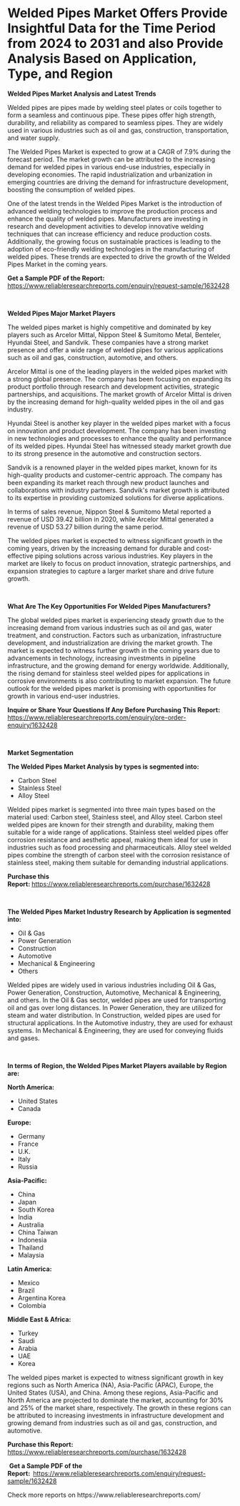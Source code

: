 <p><h1>Welded Pipes Market Offers Provide Insightful Data for the Time Period from 2024 to 2031 and also Provide Analysis Based on Application, Type, and Region</h1></p><p><strong>Welded Pipes Market Analysis and Latest Trends</strong></p>
<p><p>Welded pipes are pipes made by welding steel plates or coils together to form a seamless and continuous pipe. These pipes offer high strength, durability, and reliability as compared to seamless pipes. They are widely used in various industries such as oil and gas, construction, transportation, and water supply.</p><p>The Welded Pipes Market is expected to grow at a CAGR of 7.9% during the forecast period. The market growth can be attributed to the increasing demand for welded pipes in various end-use industries, especially in developing economies. The rapid industrialization and urbanization in emerging countries are driving the demand for infrastructure development, boosting the consumption of welded pipes.</p><p>One of the latest trends in the Welded Pipes Market is the introduction of advanced welding technologies to improve the production process and enhance the quality of welded pipes. Manufacturers are investing in research and development activities to develop innovative welding techniques that can increase efficiency and reduce production costs. Additionally, the growing focus on sustainable practices is leading to the adoption of eco-friendly welding technologies in the manufacturing of welded pipes. These trends are expected to drive the growth of the Welded Pipes Market in the coming years.</p></p>
<p><strong>Get a Sample PDF of the Report:&nbsp;</strong> <a href="https://www.reliableresearchreports.com/enquiry/request-sample/1632428">https://www.reliableresearchreports.com/enquiry/request-sample/1632428</a></p>
<p>&nbsp;</p>
<p><strong>Welded Pipes Major Market Players</strong></p>
<p><p>The welded pipes market is highly competitive and dominated by key players such as Arcelor Mittal, Nippon Steel & Sumitomo Metal, Benteler, Hyundai Steel, and Sandvik. These companies have a strong market presence and offer a wide range of welded pipes for various applications such as oil and gas, construction, automotive, and others.</p><p>Arcelor Mittal is one of the leading players in the welded pipes market with a strong global presence. The company has been focusing on expanding its product portfolio through research and development activities, strategic partnerships, and acquisitions. The market growth of Arcelor Mittal is driven by the increasing demand for high-quality welded pipes in the oil and gas industry.</p><p>Hyundai Steel is another key player in the welded pipes market with a focus on innovation and product development. The company has been investing in new technologies and processes to enhance the quality and performance of its welded pipes. Hyundai Steel has witnessed steady market growth due to its strong presence in the automotive and construction sectors.</p><p>Sandvik is a renowned player in the welded pipes market, known for its high-quality products and customer-centric approach. The company has been expanding its market reach through new product launches and collaborations with industry partners. Sandvik's market growth is attributed to its expertise in providing customized solutions for diverse applications.</p><p>In terms of sales revenue, Nippon Steel & Sumitomo Metal reported a revenue of USD 39.42 billion in 2020, while Arcelor Mittal generated a revenue of USD 53.27 billion during the same period.</p><p>The welded pipes market is expected to witness significant growth in the coming years, driven by the increasing demand for durable and cost-effective piping solutions across various industries. Key players in the market are likely to focus on product innovation, strategic partnerships, and expansion strategies to capture a larger market share and drive future growth.</p></p>
<p>&nbsp;</p>
<p><strong>What Are The Key Opportunities For Welded Pipes Manufacturers?</strong></p>
<p><p>The global welded pipes market is experiencing steady growth due to the increasing demand from various industries such as oil and gas, water treatment, and construction. Factors such as urbanization, infrastructure development, and industrialization are driving the market growth. The market is expected to witness further growth in the coming years due to advancements in technology, increasing investments in pipeline infrastructure, and the growing demand for energy worldwide. Additionally, the rising demand for stainless steel welded pipes for applications in corrosive environments is also contributing to market expansion. The future outlook for the welded pipes market is promising with opportunities for growth in various end-user industries.</p></p>
<p><strong>Inquire or Share Your Questions If Any Before Purchasing This Report:</strong> <a href="https://www.reliableresearchreports.com/enquiry/pre-order-enquiry/1632428">https://www.reliableresearchreports.com/enquiry/pre-order-enquiry/1632428</a></p>
<p>&nbsp;</p>
<p><strong>Market Segmentation</strong></p>
<p><strong>The Welded Pipes Market Analysis by types is segmented into:</strong></p>
<p><ul><li>Carbon Steel</li><li>Stainless Steel</li><li>Alloy Steel</li></ul></p>
<p><p>Welded pipes market is segmented into three main types based on the material used: Carbon steel, Stainless steel, and Alloy steel. Carbon steel welded pipes are known for their strength and durability, making them suitable for a wide range of applications. Stainless steel welded pipes offer corrosion resistance and aesthetic appeal, making them ideal for use in industries such as food processing and pharmaceuticals. Alloy steel welded pipes combine the strength of carbon steel with the corrosion resistance of stainless steel, making them suitable for demanding industrial applications.</p></p>
<p><strong>Purchase this Report:&nbsp;</strong><a href="https://www.reliableresearchreports.com/purchase/1632428">https://www.reliableresearchreports.com/purchase/1632428</a></p>
<p>&nbsp;</p>
<p><strong>The Welded Pipes Market Industry Research by Application is segmented into:</strong></p>
<p><ul><li>Oil & Gas</li><li>Power Generation</li><li>Construction</li><li>Automotive</li><li>Mechanical & Engineering</li><li>Others</li></ul></p>
<p><p>Welded pipes are widely used in various industries including Oil & Gas, Power Generation, Construction, Automotive, Mechanical & Engineering, and others. In the Oil & Gas sector, welded pipes are used for transporting oil and gas over long distances. In Power Generation, they are utilized for steam and water distribution. In Construction, welded pipes are used for structural applications. In the Automotive industry, they are used for exhaust systems. In Mechanical & Engineering, they are used for conveying fluids and gases.</p></p>
<p>&nbsp;</p>
<p><strong>In terms of Region, the Welded Pipes Market Players available by Region are:</strong></p>
<p>
    <p> <strong> North America: </strong>
        <ul>
            <li>United States</li>
            <li>Canada</li>
        </ul>
        </p> 
    <p> <strong> Europe: </strong>
        <ul>
            <li>Germany</li>
            <li>France</li>
            <li>U.K.</li>
            <li>Italy</li>
            <li>Russia</li>
        </ul>
        </p> 
    <p> <strong> Asia-Pacific: </strong>
        <ul>
            <li>China</li>
            <li>Japan</li>
            <li>South Korea</li>
            <li>India</li>
            <li>Australia</li>
            <li>China Taiwan</li>
            <li>Indonesia</li>
            <li>Thailand</li>
            <li>Malaysia</li>
        </ul>
        </p> 
    <p> <strong> Latin America: </strong>
        <ul>
            <li>Mexico</li>
            <li>Brazil</li>
            <li>Argentina Korea</li>
            <li>Colombia</li>
        </ul>
        </p> 
    <p> <strong> Middle East & Africa: </strong>
        <ul>
            <li>Turkey</li>
            <li>Saudi</li>
            <li>Arabia</li>
            <li>UAE</li>
            <li>Korea</li>
        </ul>
    </p>
    </p>
<p><p>The welded pipes market is expected to witness significant growth in key regions such as North America (NA), Asia-Pacific (APAC), Europe, the United States (USA), and China. Among these regions, Asia-Pacific and North America are projected to dominate the market, accounting for 30% and 25% of the market share, respectively. The growth in these regions can be attributed to increasing investments in infrastructure development and growing demand from industries such as oil and gas, construction, and automotive.</p></p>
<p><strong>Purchase this Report: </strong><a href="https://www.reliableresearchreports.com/purchase/1632428">https://www.reliableresearchreports.com/purchase/1632428</a></p>
<p>&nbsp;<strong>Get a Sample PDF of the Report:&nbsp;&nbsp;</strong><a href="https://www.reliableresearchreports.com/enquiry/request-sample/1632428">https://www.reliableresearchreports.com/enquiry/request-sample/1632428</a></p>
<p><strong></strong></p>
<p>Check more reports on https://www.reliableresearchreports.com/</p>